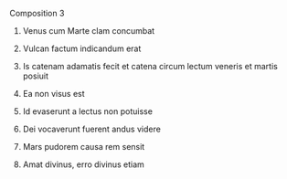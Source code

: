 Composition 3

1. Venus cum Marte clam concumbat

2. Vulcan factum indicandum erat

3. Is catenam adamatis fecit et catena circum lectum veneris et martis posiuit

4. Ea non visus est

5. Id evaserunt a lectus non potuisse

6. Dei vocaverunt fuerent andus videre

7. Mars pudorem causa rem sensit

8. Amat divinus, erro divinus etiam
